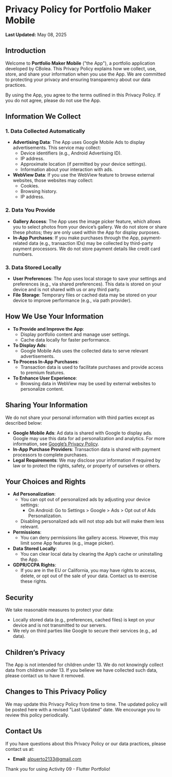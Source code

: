 # Privacy Policy for Portfolio Maker Mobile

**Last Updated:** May 08, 2025

## Introduction

Welcome to **Portfolio Maker Mobile** ("the App"), a portfolio application developed by CBolea. This Privacy Policy explains how we collect, use, store, and share your information when you use the App. We are committed to protecting your privacy and ensuring transparency about our data practices.

By using the App, you agree to the terms outlined in this Privacy Policy. If you do not agree, please do not use the App.

## Information We Collect

### 1. **Data Collected Automatically**
- **Advertising Data**: The App uses Google Mobile Ads to display advertisements. This service may collect:
  - Device identifiers (e.g., Android Advertising ID).
  - IP address.
  - Approximate location (if permitted by your device settings).
  - Information about your interaction with ads.
- **WebView Data**: If you use the WebView feature to browse external websites, those websites may collect:
  - Cookies.
  - Browsing history.
  - IP address.

### 2. **Data You Provide**
- **Gallery Access**: The App uses the image picker feature, which allows you to select photos from your device’s gallery. We do not store or share these photos; they are only used within the App for display purposes.
- **In-App Purchases**: If you make purchases through the App, payment-related data (e.g., transaction IDs) may be collected by third-party payment processors. We do not store payment details like credit card numbers.

### 3. **Data Stored Locally**
- **User Preferences**: The App uses local storage to save your settings and preferences (e.g., via shared preferences). This data is stored on your device and is not shared with us or any third party.
- **File Storage**: Temporary files or cached data may be stored on your device to improve performance (e.g., via path provider).

## How We Use Your Information

- **To Provide and Improve the App**:
  - Display portfolio content and manage user settings.
  - Cache data locally for faster performance.
- **To Display Ads**:
  - Google Mobile Ads uses the collected data to serve relevant advertisements.
- **To Process In-App Purchases**:
  - Transaction data is used to facilitate purchases and provide access to premium features.
- **To Enhance User Experience**:
  - Browsing data in WebView may be used by external websites to personalize content.

## Sharing Your Information

We do not share your personal information with third parties except as described below:
- **Google Mobile Ads**: Ad data is shared with Google to display ads. Google may use this data for ad personalization and analytics. For more information, see [Google’s Privacy Policy](https://policies.google.com/privacy).
- **In-App Purchase Providers**: Transaction data is shared with payment processors to complete purchases.
- **Legal Requirements**: We may disclose your information if required by law or to protect the rights, safety, or property of ourselves or others.

## Your Choices and Rights

- **Ad Personalization**:
  - You can opt out of personalized ads by adjusting your device settings:
    - On Android: Go to Settings > Google > Ads > Opt out of Ads Personalization.
  - Disabling personalized ads will not stop ads but will make them less relevant.
- **Permissions**:
  - You can deny permissions like gallery access. However, this may limit some App features (e.g., image picker).
- **Data Stored Locally**:
  - You can clear local data by clearing the App’s cache or uninstalling the App.
- **GDPR/CCPA Rights**:
  - If you are in the EU or California, you may have rights to access, delete, or opt out of the sale of your data. Contact us to exercise these rights.

## Security

We take reasonable measures to protect your data:
- Locally stored data (e.g., preferences, cached files) is kept on your device and is not transmitted to our servers.
- We rely on third parties like Google to secure their services (e.g., ad data).

## Children’s Privacy

The App is not intended for children under 13. We do not knowingly collect data from children under 13. If you believe we have collected such data, please contact us to have it removed.

## Changes to This Privacy Policy

We may update this Privacy Policy from time to time. The updated policy will be posted here with a revised "Last Updated" date. We encourage you to review this policy periodically.

## Contact Us

If you have questions about this Privacy Policy or our data practices, please contact us at:
- **Email**: alpuerto2133@gmail.com

Thank you for using Activity 09 - Flutter Portfolio!
